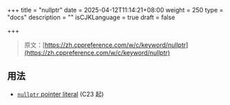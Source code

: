 +++
title = "nullptr"
date = 2025-04-12T11:14:21+08:00
weight = 250
type = "docs"
description = ""
isCJKLanguage = true
draft = false

+++

> 原文：[https://zh.cppreference.com/w/c/keyword/nullptr](https://zh.cppreference.com/w/c/keyword/nullptr)

## 用法

- [`nullptr` pointer literal](https://zh.cppreference.com/w/c/language/nullptr) (C23 起)